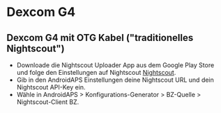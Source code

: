 # Dexcom G4

## Dexcom G4 mit OTG Kabel ("traditionelles Nightscout")

- Downloade die Nightscout Uploader App aus dem Google Play Store und folge den Einstellungen auf Nightscout [Nightscout](https://nightscout.github.io/).
- Gib in den AndroidAPS Einstellungen deine Nightscout URL und dein Nightscout API-Key ein.
- Wähle in AndroidAPS > Konfigurations-Generator > BZ-Quelle > Nightscout-Client BZ.
